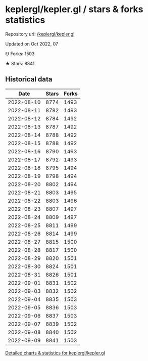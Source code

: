 # keplergl/kepler.gl / stars & forks statistics

Repository url: [/keplergl/kepler.gl](https://github.com/keplergl/kepler.gl)

Updated on Oct 2022, 07

☋ Forks: 1503

★ Stars: 8841

## Historical data
| Date | Stars | Forks |
|------|-------|-------|
| 2022-08-10 | 8774 | 1493 | 
| 2022-08-11 | 8782 | 1493 | 
| 2022-08-12 | 8784 | 1492 | 
| 2022-08-13 | 8787 | 1492 | 
| 2022-08-14 | 8788 | 1492 | 
| 2022-08-15 | 8788 | 1492 | 
| 2022-08-16 | 8790 | 1493 | 
| 2022-08-17 | 8792 | 1493 | 
| 2022-08-18 | 8795 | 1494 | 
| 2022-08-19 | 8798 | 1494 | 
| 2022-08-20 | 8802 | 1494 | 
| 2022-08-21 | 8803 | 1495 | 
| 2022-08-22 | 8803 | 1496 | 
| 2022-08-23 | 8807 | 1497 | 
| 2022-08-24 | 8809 | 1497 | 
| 2022-08-25 | 8811 | 1499 | 
| 2022-08-26 | 8814 | 1499 | 
| 2022-08-27 | 8815 | 1500 | 
| 2022-08-28 | 8817 | 1500 | 
| 2022-08-29 | 8820 | 1501 | 
| 2022-08-30 | 8824 | 1501 | 
| 2022-08-31 | 8826 | 1501 | 
| 2022-09-01 | 8831 | 1502 | 
| 2022-09-03 | 8832 | 1502 | 
| 2022-09-04 | 8835 | 1503 | 
| 2022-09-05 | 8836 | 1503 | 
| 2022-09-06 | 8837 | 1503 | 
| 2022-09-07 | 8839 | 1502 | 
| 2022-09-08 | 8840 | 1502 | 
| 2022-09-09 | 8841 | 1503 | 


[Detailed charts & statistics for keplergl/kepler.gl](https://reviewgithub.com/rep/keplergl/kepler.gl)
